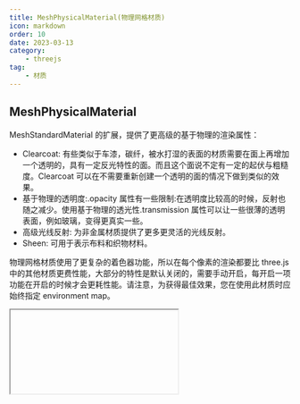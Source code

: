```yaml
---
title: MeshPhysicalMaterial(物理网格材质)
icon: markdown
order: 10
date: 2023-03-13
category:
    - threejs
tag:
    - 材质
---
```


## MeshPhysicalMaterial

MeshStandardMaterial 的扩展，提供了更高级的基于物理的渲染属性：

- Clearcoat: 有些类似于车漆，碳纤，被水打湿的表面的材质需要在面上再增加一个透明的，具有一定反光特性的面。而且这个面说不定有一定的起伏与粗糙度。Clearcoat 可以在不需要重新创建一个透明的面的情况下做到类似的效果。
- 基于物理的透明度:.opacity 属性有一些限制:在透明度比较高的时候，反射也随之减少。使用基于物理的透光性.transmission 属性可以让一些很薄的透明表面，例如玻璃，变得更真实一些。
- 高级光线反射: 为非金属材质提供了更多更灵活的光线反射。
- Sheen: 可用于表示布料和织物材料。

物理网格材质使用了更复杂的着色器功能，所以在每个像素的渲染都要比 three.js 中的其他材质更费性能，大部分的特性是默认关闭的，需要手动开启，每开启一项功能在开启的时候才会更耗性能。请注意，为获得最佳效果，您在使用此材质时应始终指定 environment map。

<IFrame url="https://luotainxu-demo.netlify.app/#/threejs/meshPhysicalMaterial"/>

## 构造器

### parameters : Object

parameters - (可选)用于定义材质外观的对象，具有一个或多个属性。材质的任何属性都可以从此处传入(包括从 Material 继承的任何属性)

属性 color 例外，其可以作为十六进制字符串传递，默认情况下为 0xffffff（白色），内部调用 Color.set(color)。

## 属性

共有属性请参见其基类 Material 和 MeshStandardMaterial。

### .attenuationColor : Color

白光在达到衰减距离时由于吸收而变成的颜色。默认为白色(0xffffff)。

### .attenuationDistance : Float

介质密度，表示光在与粒子相互作用之前在介质中传播的平均距离该值以世界空间单位给出，且必须大于零。默认为无穷大。

### .clearcoat : Float

表示 clear coat 层的强度，范围从 0.0 到 1.0m，当需要在表面加一层薄薄的半透明材质的时候，可以使用与 clear coat 相关的属性，默认为 0.0;

### .clearcoatMap : Texture

这个贴图的红色通道值会与.clearcoat 相乘作为整个 clear coat 的强度值层，默认为 null。

### .clearcoatNormalMap : Texture

用于为 clear coat 层设置的独立的法线贴图，默认为 null。

### .clearcoatNormalScale : Vector2

衡量.clearcoatNormalMap 影响 clear coat 层多少的值，由(0,0)到(1,1)，默认为(1,1)。

### .clearcoatRoughness : Float

clear coat 层的粗糙度，由 0.0 到 1.0。 默认为 0.0

### .clearcoatRoughnessMap : Texture

此纹理的绿色通道值会与.clearcoatRoughness 相乘，用于改变 clear coat 的粗糙度，默认为 null

### .defines : Object

如下形式的对象:

```js
{
   'STANDARD': ''
   'PHYSICAL': '',
};
```

WebGLRenderer使用它来选择shaders。

### .ior : Float

为非金属材质所设置的折射率，范围由1.0到2.333。默认为1.5。

### .reflectivity : Float

反射率，由0.0到1.0。默认为0.5, 相当于折射率1.5。
这模拟了非金属材质的反射率。当metalness为1.0时，此属性无效。

### .sheen : Float

光泽层的强度,范围是0.0到1.0。默认为0.0。

### .sheenRoughness : Float

光泽层的粗糙度，由0.0到1.0。默认值是1.0。

### .sheenRoughnessMap : Texture

此纹理的透明通道会与.sheenRoughness相乘，用于改变光泽层的粗糙度，默认为null;

### .sheenColor : Color

光泽颜色，默认为0xffffff白色。

### .sheenColorMap : Texture

此纹理的RGB通道会与.sheenColor光泽颜色相乘，最终作为光泽颜色结果，默认为null。

### .specularIntensity : Float

用于控制非金属材质高光反射强度的浮点值。漫反射材质对应的值为0。范围从0.0到1.0。 默认值为0.0。

### .specularIntensityMap : Texture

此纹理的alpha通道将与.specularIntensity相乘，用于逐像素地控制高光强度。默认值为null。

### .specularColor : Color

非金属材质在垂直于法线方向观看时的高光反射颜色。默认值为0xffffff，白色。

### .specularColorMap : Texture

此纹理的alpha通道将与.specularColor相乘，用于逐像素地控制高光颜色。默认值为null。

### .thickness : Float

表面下体积的厚度。该值在网格的坐标空间中给出。如果该值为0，则材料为薄壁材料。否则材料就是一个体积边界。默认值为0。

### .thicknessMap : Texture

一个定义厚度的纹理，存储在G通道中。这将乘以。thickness。默认为空。

### .transmission : Float

透光率（或者说透光性），范围从0.0到1.0。默认值是0.0。
很薄的透明或者半透明的塑料、玻璃材质即便在几乎完全透明的情况下仍旧会保留反射的光线，透光性属性用于这种类型的材质。
当透光率不为0的时候, opacity透明度应设置为1.

### .transmissionMap : Texture

此纹理的红色通道会与透光性.transmission相乘最为最终的透光性结果。默认为null。

## 方法

共有方法请参见其基类Material 和MeshStandardMaterial。
